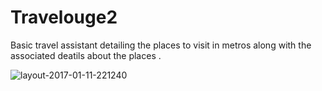 # Travelouge2
Basic travel assistant detailing the places to visit in metros along with the associated deatils about the places .

![layout-2017-01-11-221240](https://cloud.githubusercontent.com/assets/22872687/21857448/781941f8-d84b-11e6-9fa5-4ef5ebb1eecf.png)

